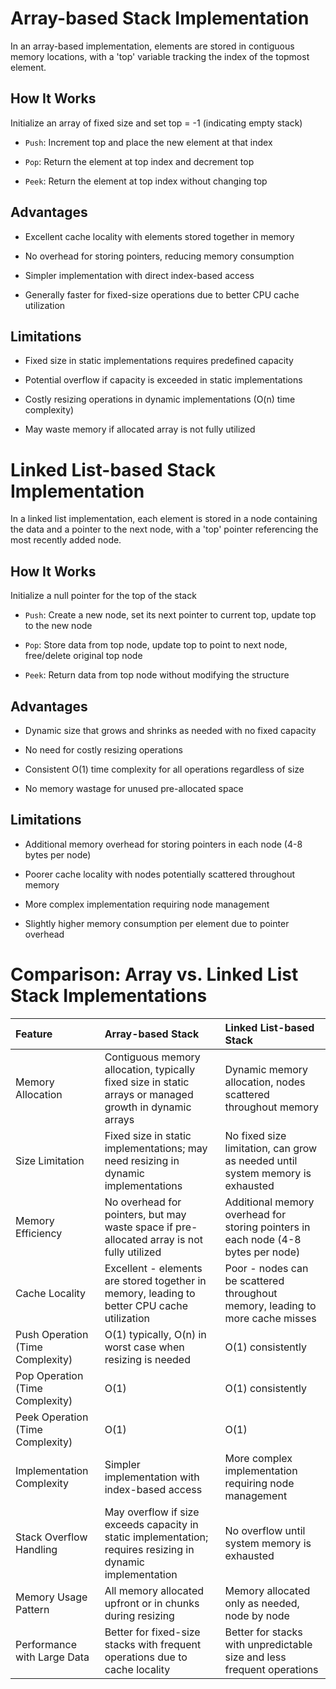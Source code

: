 # Array-based Stack Implementation
In an array-based implementation, elements are stored in contiguous memory locations, with a 'top' variable tracking the index of the topmost element.

## How It Works
Initialize an array of fixed size and set top = -1 (indicating empty stack)

- `Push`: Increment top and place the new element at that index

- `Pop`: Return the element at top index and decrement top

- `Peek`: Return the element at top index without changing top

## Advantages
- Excellent cache locality with elements stored together in memory

- No overhead for storing pointers, reducing memory consumption

- Simpler implementation with direct index-based access

- Generally faster for fixed-size operations due to better CPU cache utilization

## Limitations
- Fixed size in static implementations requires predefined capacity

- Potential overflow if capacity is exceeded in static implementations

- Costly resizing operations in dynamic implementations (O(n) time complexity)

- May waste memory if allocated array is not fully utilized



# Linked List-based Stack Implementation
In a linked list implementation, each element is stored in a node containing the data and a pointer to the next node, with a 'top' pointer referencing the most recently added node.

## How It Works
Initialize a null pointer for the top of the stack

- `Push`: Create a new node, set its next pointer to current top, update top to the new node

- `Pop`: Store data from top node, update top to point to next node, free/delete original top node

- `Peek`: Return data from top node without modifying the structure

## Advantages
- Dynamic size that grows and shrinks as needed with no fixed capacity

- No need for costly resizing operations

- Consistent O(1) time complexity for all operations regardless of size

- No memory wastage for unused pre-allocated space

## Limitations
- Additional memory overhead for storing pointers in each node (4-8 bytes per node)

- Poorer cache locality with nodes potentially scattered throughout memory

- More complex implementation requiring node management

- Slightly higher memory consumption per element due to pointer overhead

# Comparison: Array vs. Linked List Stack Implementations
| Feature | Array-based Stack | Linked List-based Stack |
| :-- | :-- | :-- |
| Memory Allocation | Contiguous memory allocation, typically fixed size in static arrays or managed growth in dynamic arrays | Dynamic memory allocation, nodes scattered throughout memory |
| Size Limitation | Fixed size in static implementations; may need resizing in dynamic implementations | No fixed size limitation, can grow as needed until system memory is exhausted |
| Memory Efficiency | No overhead for pointers, but may waste space if pre-allocated array is not fully utilized | Additional memory overhead for storing pointers in each node (4-8 bytes per node) |
| Cache Locality | Excellent - elements are stored together in memory, leading to better CPU cache utilization | Poor - nodes can be scattered throughout memory, leading to more cache misses |
| Push Operation (Time Complexity) | O(1) typically, O(n) in worst case when resizing is needed | O(1) consistently |
| Pop Operation (Time Complexity) | O(1) | O(1) consistently |
| Peek Operation (Time Complexity) | O(1) | O(1) |
| Implementation Complexity | Simpler implementation with index-based access | More complex implementation requiring node management |
| Stack Overflow Handling | May overflow if size exceeds capacity in static implementation; requires resizing in dynamic implementation | No overflow until system memory is exhausted |
| Memory Usage Pattern | All memory allocated upfront or in chunks during resizing | Memory allocated only as needed, node by node |
| Performance with Large Data | Better for fixed-size stacks with frequent operations due to cache locality | Better for stacks with unpredictable size and less frequent operations |

